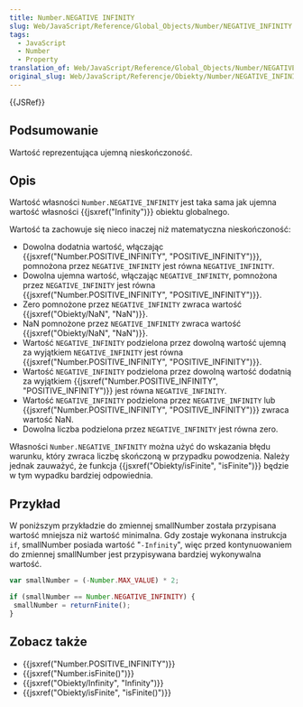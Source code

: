 ```yaml
---
title: Number.NEGATIVE INFINITY
slug: Web/JavaScript/Reference/Global_Objects/Number/NEGATIVE_INFINITY
tags:
  - JavaScript
  - Number
  - Property
translation_of: Web/JavaScript/Reference/Global_Objects/Number/NEGATIVE_INFINITY
original_slug: Web/JavaScript/Referencje/Obiekty/Number/NEGATIVE_INFINITY
---
```

{{JSRef}}

## Podsumowanie

Wartość reprezentująca ujemną nieskończoność.

## Opis

Wartość własności `Number.NEGATIVE_INFINITY` jest taka sama jak ujemna wartość własności {{jsxref("Infinity")}} obiektu globalnego.

Wartość ta zachowuje się nieco inaczej niż matematyczna nieskończoność:

- Dowolna dodatnia wartość, włączając {{jsxref("Number.POSITIVE_INFINITY", "POSITIVE_INFINITY")}}, pomnożona przez `NEGATIVE_INFINITY` jest równa `NEGATIVE_INFINITY`.
- Dowolna ujemna wartość, włączając `NEGATIVE_INFINITY`, pomnożona przez `NEGATIVE_INFINITY` jest równa {{jsxref("Number.POSITIVE_INFINITY", "POSITIVE_INFINITY")}}.
- Zero pomnożone przez `NEGATIVE_INFINITY` zwraca wartość {{jsxref("Obiekty/NaN", "NaN")}}.
- NaN pomnożone przez `NEGATIVE_INFINITY` zwraca wartość {{jsxref("Obiekty/NaN", "NaN")}}.
- Wartość `NEGATIVE_INFINITY` podzielona przez dowolną wartość ujemną za wyjątkiem `NEGATIVE_INFINITY` jest równa {{jsxref("Number.POSITIVE_INFINITY", "POSITIVE_INFINITY")}}.
- Wartość `NEGATIVE_INFINITY` podzielona przez dowolną wartość dodatnią za wyjątkiem {{jsxref("Number.POSITIVE_INFINITY", "POSITIVE_INFINITY")}} jest równa `NEGATIVE_INFINITY`.
- Wartość `NEGATIVE_INFINITY` podzielona przez `NEGATIVE_INFINITY` lub {{jsxref("Number.POSITIVE_INFINITY", "POSITIVE_INFINITY")}} zwraca wartość NaN.
- Dowolna liczba podzielona przez `NEGATIVE_INFINITY` jest równa zero.

Własności `Number.NEGATIVE_INFINITY` można użyć do wskazania błędu warunku, który zwraca liczbę skończoną w przypadku powodzenia. Należy jednak zauważyć, że funkcja {{jsxref("Obiekty/isFinite", "isFinite")}} będzie w tym wypadku bardziej odpowiednia.

## Przykład

W poniższym przykładzie do zmiennej smallNumber została przypisana wartość mniejsza niż wartość minimalna. Gdy zostaje wykonana instrukcja `if`, smallNumber posiada wartość "`-Infinity`", więc przed kontynuowaniem do zmiennej smallNumber jest przypisywana bardziej wykonywalna wartość.

```js
var smallNumber = (-Number.MAX_VALUE) * 2;

if (smallNumber == Number.NEGATIVE_INFINITY) {
 smallNumber = returnFinite();
}
```

## Zobacz także

- {{jsxref("Number.POSITIVE_INFINITY")}}
- {{jsxref("Number.isFinite()")}}
- {{jsxref("Obiekty/Infinity", "Infinity")}}
- {{jsxref("Obiekty/isFinite", "isFinite()")}}
